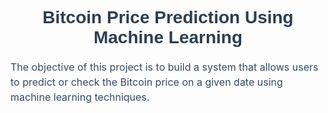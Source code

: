 <h1 style="text-align:center; color:#2c3e50; font-family:Arial, sans-serif;">
  Bitcoin Price Prediction Using Machine Learning
</h1>

<p style="font-size:16px; color:#34495e; line-height:1.5;">
  The objective of this project is to build a system that allows users to predict or check the Bitcoin price on a given date using machine learning techniques.
</p>


